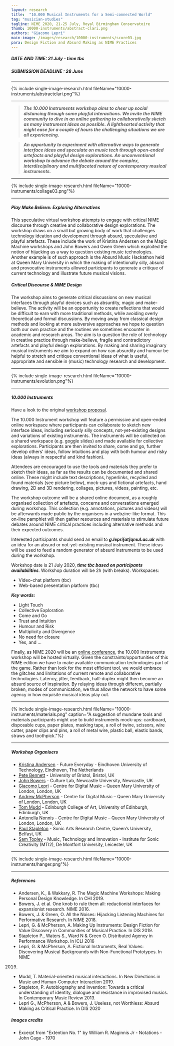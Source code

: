 ```yaml
---
layout: research
title:  "10.000 Musical Instruments for a Semi-connected World"
tag: "musician-studies"
tagline: NIME 2020, 21-25 July, Royal Birmingham Conservatoire
thumb: 10000-instruments/abstract-clari.png
authors: "Giacomo Lepri"
main-image: /images/research/10000-instruments/score03.jpg
para: Design Fiction and Absurd Making as NIME Practices
---
```


##### DATE AND TIME: 21 July - time tbc

##### SUBMISSION DEADLINE : 28 June

___

{% include single-image-research.html fileName="10000-instruments/abstractclari.png"%}

___

>***The 10.000 Instruments workshop aims to cheer up social distancing through some playful interactions. We invite the NIME community to dive in an online gathering to collaborativelly sketch as many instrument ideas as possible. A lighthearted activity that might ease for a couple of hours the challenging situations we are all experiencing.***

>***An opportunity to experiment with alternative ways to generate interface ideas and speculate on music tech through open-ended artefacts and playful design explorations. An unconventional workshop to advance the debate around the complex, interdisciplinary and multifaceted nature of contemporary musical instruments.***

___

{% include single-image-research.html fileName="10000-instruments/collage03.png"%}

___

##### Play Make Believe: Exploring Alternatives

This speculative virtual workshop attempts to engage with critical NIME discourse through creative and collaborative design explorations. The workshop draws on a small but growing body of work that challenges technology ideation and development through absurd, speculative and playful artefacts. These include the work of Kristina Andersen on the Magic Machine workshops and John Bowers and Owen Green which exploited the notion of hijacking as a way to question existing music technologies. Another example is of such approach is the Absurd Music Hackathon held at Queen Mary University in which the making of intentionally silly, absurd and provocative instruments allowed participants to generate a critique of current technology and illustrate future musical visions.

##### Critical Discourse & NIME Design

The workshop aims to generate critical discussions on new musical interfaces through playful devices such as absurdity, magic and make-believe. The activity will be an opportunity to create reflections that would be difficult to earn with more traditional methods, while avoiding overly theoretical and formal discussions. By moving away from classical design methods and looking at more subversive approaches we hope to question both our own practice and the routines we sometimes encounter in academic and research areas. The aim is to question the role of technology in creative practice through make-believe, fragile and contradictory artefacts and playful design explorations. By making and sharing imaginary musical instruments we aim to expand on how can absurdity and humour be helpful to stretch and critique conventional ideas of what is useful, appropriate and sensible in (music) technology research and development.

___

{% include single-image-research.html fileName="10000-instruments/evolution.png"%}

___


##### 10.000 Instruments

Have a look to the original [workshop proposal](http://instrumentslab.org/data/giacomo/NIME2020Workshop.pdf).

The 10.000 Instrument workshop will feature a permissive and open-ended online workspace where participants can collaborate to sketch new interface ideas, including seriously silly concepts, not-yet-existing designs and variations of existing instruments. The instruments will be collected on a shared workspace (e.g. goggle slides) and made available for collective explorations. Participants are then invited to share, come and go, further develop others' ideas, follow intuitions and play with both humour and risky ideas (always in respectful and kind fashion).

Attendees are encouraged to use the tools and materials they prefer to sketch their ideas, as far as the results can be documented and shared online. These might include text descriptions, hyperlinks, recycled and found materials (see picture below), mock-ups and fictional artefacts, hand drawing, 2D and 3D rendering, collages, pictures, videos, painting, etc.

The workshop outcome will be a shared online document, as a roughly organised collection of artefacts, concerns and conversations emerged during workshop. This collection (e.g. annotations, pictures and videos) will be afterwards made public by the organisers in a webzine-like format. This on-line pamphlet will then gather resources and materials to stimulate future debates around NIME critical practices including alternative methods and their expected outcomes.

Interested participants should send an email to ***g.lepri[at]qmul.ac.uk*** with an idea for an absurd or not-yet-existing musical instrument. These ideas will be used to feed a random generator of absurd instruments to be used during the workshop.

Workshop date is 21 July 2020, ***time tbc based on participants availabilities***.
Workshop duration will be 2h (with breaks).
Workspaces:

- Video-chat platform (tbc)
- Web-based presentation platform (tbc)

***Key words:***

- Light Touch
- Collective Exploration
- Come and Go
- Trust and Intuition
- Humour and Risk
- Multiplicity and Divergence
- No need for closure
- Yes, and …

Finally, as NIME 2020 will be an [online conference](https://nime2020.bcu.ac.uk/#nime2020update), the 10.000 Instruments workshop will be hosted virtually. Given the constraints/opportunities of this NIME edition we have to make available communication technologies part of the game. Rather than look for the most efficient tool, we would embrace the glitches and limitations of current remote and collaborative technologies. Latency, jitter, feedback, half-duplex might then become an absurd source of inspiration. By relaying ideas through different, partially broken, modes of communication, we thus allow the network to have some agency in how exquisite musical ideas play out.

___

{% include single-image-research.html fileName="10000-instruments/materials.png" caption="A suggestion of mundane tools and materials participants might use to build instruments mock-ups: cardboard, disposable cups, paper plates, masking tape, a roll of twine, scissors, wire cutter, paper clips and pins, a roll of metal wire, plastic ball, elastic bands, straws and toothpick."%}

___


##### Workshop Organisers

- [Kristina Andersen](http://tinything.com/) - Future Everyday - Eindhoven University of Technology, Eindhoven, The Netherlands
- [Pete Bennett]() - University of Bristol, Bristol, UK
- [John Bowers](https://www.ncl.ac.uk/sacs/staff/profile/johnbowers.html) - Culture Lab, Newcastle University, Newcastle, UK
- [Giacomo Lepri](http://www.giacomolepri.com/) - Centre for Digital Music – Queen Mary University of London, London, UK
- [Andrew McPherson](http://instrumentslab.org/) - Centre for Digital Music – Queen Mary University of London, London, UK
- [Tom Mudd](http://tommudd.co.uk/) - Edinburgh College of Art, University of Edinburgh, Edinburgh, UK
- [Antonella Nonnis](http://antonellanonnis.com/) - Centre for Digital Music – Queen Mary University of London, London, UK
- [Paul Stapleton](http://www.paulstapleton.net/) - Sonic Arts Research Centre, Queen’s University, Belfast, UK
- [Sam Topley](http://www.samantha-topley.co.uk/) - Music, Technology and Innovation - Institute for Sonic Creativity (MTI2), De Montfort University, Leicester, UK

___

{% include single-image-research.html fileName="10000-instruments/hanger.png"%}

___

##### References

- Andersen, K., & Wakkary, R. The Magic Machine Workshops: Making Personal Design Knowledge. In CHI 2019.
- Bowers, J. et al. One knob to rule them all: reductionist interfaces for expansionist research. NIME 2016.
- Bowers, J. & Green, O. All the Noises: Hijacking Listening Machines for Performative Research. In NIME 2018.
- Lepri, G. & McPherson, A. Making Up Instruments: Design Fiction for Value Discovery in Communities of Musical Practice. In DIS 2019.
- Stapleton P., Waters S., Ward N & Green O. Distributed Agency in Performance Workshop. In ICLI 2016
- Lepri, G. & McPherson, A. Fictional Instruments, Real Values: Discovering Musical Backgrounds with Non-Functional Prototypes. In NIME
2019.
- Mudd, T. Material-oriented musical interactions. In New Directions in Music and Human-Computer Interaction 2019.
- Stapleton, P. Autobiography and invention: Towards a critical understanding of identity, dialogue and resistance in improvised musics.
In Contemporary Music Review 2013.
- Lepri G., McPherson, A & Bowers, J. Useless, not Worthless: Absurd Making as Critical Practice. In DIS 2020

##### Images credits

- Excerpt from "Extention No. 1" by William R. Maginnis Jr - Notations - John Cage - 1970

